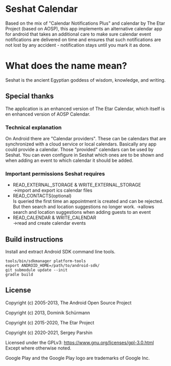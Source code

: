# Seshat Calendar
Based on the mix of "Calendar Notifications Plus" and calendar by The Etar Project (based on AOSP), this app implements an alternative calendar app for android that takes an additional care to make sure calendar event notifications are delivered on time and ensures that such notifications are not lost by any accident - notification stays until you mark it as done. 


# What does the name mean? 
Seshat is the ancient Egyptian goddess of wisdom, knowledge, and writing. 

## Special thanks

The application is an enhanced version of The Etar Calendar, which itself is en enhanced version of AOSP Calendar.

### Technical explanation
On Android there are "Calendar providers". These can be calendars that are
synchronized with a cloud service or local calendars. Basically any app
could provide a calendar. Those "provided" calendars can be used by Seshat.
You can even configure in Seshat which ones are to be shown and when adding
an event to which calendar it should be added.

### Important permissions Seshat requires
- READ_EXTERNAL_STORAGE & WRITE_EXTERNAL_STORAGE  
->import and export ics calendar files  
- READ_CONTACTS(optional)  
  Is queried the first time an appointment is created and can be rejected. But then search and location suggestions no longer work.
->allows search and location suggestions when adding guests to an event  
- READ_CALENDAR & WRITE_CALENDAR  
->read and create calendar events

## Build instructions
Install and extract Android SDK command line tools.
```
tools/bin/sdkmanager platform-tools
export ANDROID_HOME=/path/to/android-sdk/
git submodule update --init
gradle build
```
## License

Copyright (c) 2005-2013, The Android Open Source Project

Copyright (c) 2013, Dominik Schürmann

Copyright (c) 2015-2020, The Etar Project

Copyright (c) 2020-2021, Sergey Parshin

Licensed under the GPLv3: https://www.gnu.org/licenses/gpl-3.0.html
Except where otherwise noted.

Google Play and the Google Play logo are trademarks of Google Inc.
